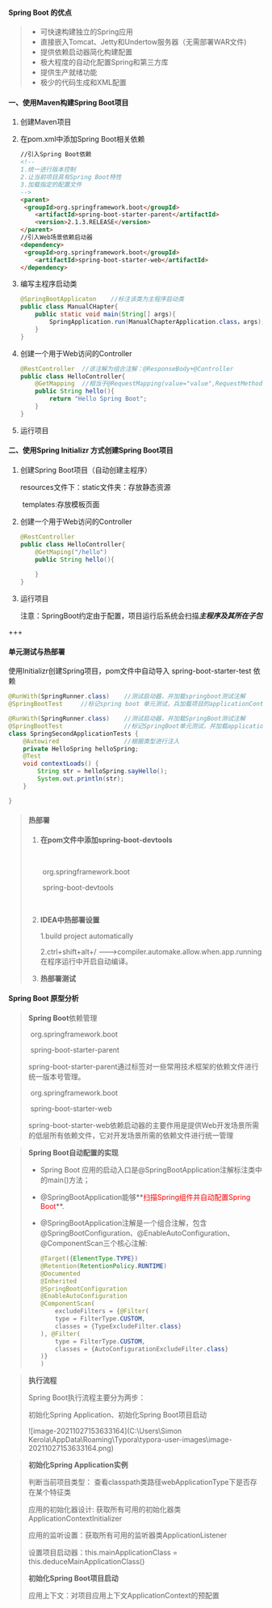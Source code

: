 #### Spring Boot 的优点

> - 可快速构建独立的Spring应用
> - 直接嵌入Tomcat、Jetty和Undertow服务器（无需部署WAR文件)
> - 提供依赖启动器简化构建配置
> - 极大程度的自动化配置Spring和第三方库
> - 提供生产就绪功能
> - 极少的代码生成和XML配置

#### 一、使用Maven构建Spring Boot项目

1. 创建Maven项目

2. 在pom.xml中添加Spring Boot相关依赖

   ```html
   //引入Spring Boot依赖
   <!--
   1.统一进行版本控制
   2.让当前项目具有Spring Boot特性
   3.加载指定的配置文件
   -->
   <parent>
   	<groupId>org.springframework.boot</groupId>
       <artifactId>spring-boot-starter-parent</artifactId>
       <version>2.1.3.RELEASE</version>
   </parent>
   //引入Web场景依赖启动器
   <dependency>
   	<groupId>org.springframework.boot</groupId>
       <artifactId>spring-boot-starter-web</artifactId>
   </dependency>
   ```

   

3. 编写主程序启动类

   ```java
   @SpringBootApplicaton	//标注该类为主程序启动类
   public class ManualCHapter{
       public static void main(String[] args){
           SpringApplication.run(ManualChapterApplication.class，args);
       }
   }
   ```

   

4. 创建一个用于Web访问的Controller

   ```java
   @RestController	//该注解为组合注解：@ResponseBody+@Controller
   public class HelloController{
       @GetMapping	//相当于@RequestMapping(value="value",RequestMethod.Get)
       public String hello(){
           return "Hello Spring Boot";
       }
   }
   ```

   

5. 运行项目

#### 二、使用Spring Initializr 方式创建Spring Boot项目

1. 创建Spring Boot项目（自动创建主程序）

   resources文件下：static文件夹：存放静态资源

   ​									templates:存放模板页面

2. 创建一个用于Web访问的Controller

   ```java
   @RestController
   public class HelloController{
       @GetMaping("/hello")
       public String hello(){
           
       }
   }
   ```

   

3. 运行项目

   注意：SpringBoot约定由于配置，项目运行后系统会扫描***主程序及其所在子包***

+++

#### 单元测试与热部署

使用Initializr创建Spring项目，pom文件中自动导入 spring-boot-starter-test 依赖

```java
@RunWith(SpringRunner.class) 	//测试启动器，并加载springboot测试注解
@SpringBootTest		//标记spring boot 单元测试，兵加载项目的applicationContext上下文环境
```

```java
@RunWith(SpringRunner.class)    //测试启动器，并加载SpringBoot测试注解
@SpringBootTest                 //标记SpringBoot单元测试，并加载applicationContext上下文环境
class SpringSecondApplicationTests {
    @Autowired                  //根据类型进行注入
    private HelloSpring helloSpring;
    @Test
    void contextLoads() {
        String str = helloSpring.sayHello();
        System.out.println(str);
    }

}
```

> #### 热部署
>
> 1. **在pom文件中添加spring-boot-devtools**
>
>    ​		<dependency>
>
>    ​			<groupId>org.springframework.boot</groupId>
>
>    ​			<artifactId>spring-boot-devtools</artifactId>
>
>    ​       </dependency>
>
> 2. **IDEA中热部署设置**
>
>     1.build project automatically
>
>    2.ctrl+shift+alt+/ --->compiler.automake.allow.when.app.running    在程序运行中开启自动编译。
>
> 3. **热部署测试**

#### Spring Boot 原型分析

> **Spring Boot**依赖管理
>
> <parent>
>
> ​	<groupId>org.springframework.boot</groupId>
>
> ​	<artifactId>spring-boot-starter-parent</artifactId>
>
> </parent>
>
> spring-boot-starter-parent通过<properties>标签对一些常用技术框架的依赖文件进行统一版本号管理。
>
> <dependency>
>
> ​	<groupId>org.springframework.boot</groupId>
>
> ​	<artifactId>spring-boot-starter-web</artifactId>
>
> </dependency>
>
> spring-boot-starter-web依赖启动器的主要作用是提供Web开发场景所需的低层所有依赖文件，它对开发场景所需的依赖文件进行统一管理

> **Spring Boot自动配置的实现**
>
> - Spring Boot 应用的启动入口是@SpringBootApplication注解标注类中的main()方法；
>
> - @SpringBootApplication能够**<span style="color:red">扫描Spring组件并自动配置Spring Boot</span>**.
>
> - @SpringBootApplication注解是一个组合注解，包含@SpringBootConfiguration、@EnableAutoConfiguration、@ComponentScan三个核心注解:
>
>   ```java
>   @Target({ElementType.TYPE})
>   @Retention(RetentionPolicy.RUNTIME)
>   @Documented
>   @Inherited
>   @SpringBootConfiguration
>   @EnableAutoConfiguration
>   @ComponentScan(
>       excludeFilters = {@Filter(
>       type = FilterType.CUSTOM,
>       classes = {TypeExcludeFilter.class}
>   ), @Filter(
>       type = FilterType.CUSTOM,
>       classes = {AutoConfigurationExcludeFilter.class}
>   )}
>   )
>   ```
>
>   

> **执行流程**
>
> Spring Boot执行流程主要分为两步：
>
> 初始化Spring Application、初始化Spring Boot项目启动
>
> ![image-20211027153633164](C:\Users\Simon Kerola\AppData\Roaming\Typora\typora-user-images\image-20211027153633164.png)

> **初始化Spring Application实例**
>
> 判断当前项目类型：	查看classpath类路径webApplicationType下是否存在某个特征类
>
> 应用的初始化器设计: 获取所有可用的初始化器类ApplicationContextInitializer
>
> 应用的监听设置：获取所有可用的监听器类ApplicationListener
>
> 设置项目启动器：this.mainApplicationClass = this.deduceMainApplicationClass()
>
> **初始化Spring Boot项目启动**
>
> 应用上下文：对项目应用上下文ApplicationContext的预配置

